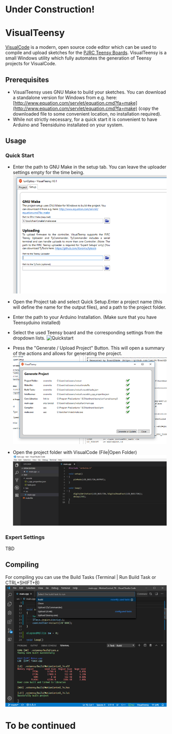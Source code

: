 # Under Construction!

# VisualTeensy
[VisualCode](https://code.visualstudio.com/) is a modern, open source code editor which can be used to compile and upload sketches for the [PJRC Teensy Boards](https://www.pjrc.com/). 
VisualTeensy is a small Windows utility which fully automates the generation of Teensy projects for VisualCode. 

## Prerequisites
- VisualTeensy uses GNU Make to build your sketches. You can download a standalone version for Windows from e.g. here: [http://www.equation.com/servlet/equation.cmd?fa=make](http://www.equation.com/servlet/equation.cmd?fa=make) (copy the downloaded file to some convenient location, no installation required).
- While not strictly necessary, for a quick start it is convenient to have Arduino and Teensiduino installated on your system. 

## Usage
### Quick Start
- Enter the path to GNU Make in the setup tab. You can leave the uploader settings empty for the time being. 
![Setup](/media/setup.PNG)

- Open the Project tab and select Quick Setup.Enter a project name (this will define the name for the output files), and a path to the project folder. 

- Enter the path to your Arduino Installation. (Make sure that you have Teensyduino installed)

- Select the used Teensy board and the corresponding settings from the dropdown lists. 
![Quickstart](/media/guickSetupExample.PNG)

- Press the "Generate / Upload Project" Button. This will open a summary of the actions and allows for generating the project. 
![Generate](/media/generateDialog.PNG)

- Open the project folder with VisualCode (File|Open Folder)
![Generate](/media/folderView.PNG)


### Expert Settings
TBD

## Compiling
For compiling you can use the Build Tasks (Terminal | Run Build Task or CTRL+SHIFT+B)
![Build](/media/build.PNG)

# To be continued